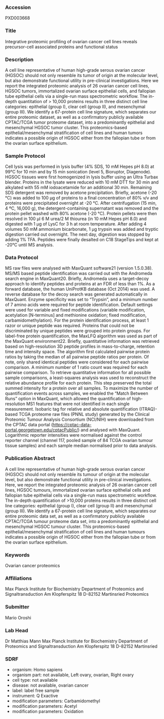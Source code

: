 ### Accession
PXD003668

### Title
Integrative proteomic profiling of ovarian cancer cell lines reveals precursor-cell associated proteins and functional status

### Description
A cell line representative of human high-grade serous ovarian cancer (HGSOC) should not only resemble its tumor of origin at the molecular level, but also demonstrate functional utility in pre-clinical investigations. Here we report the integrated proteomic analysis of 26 ovarian cancer cell lines, HGSOC tumors, immortalized ovarian surface epithelial cells, and fallopian tube epithelial cells via a single-run mass spectrometric workflow. The in-depth quantitation of > 10,000 proteins results in three distinct cell line categories: epithelial (group I), clear cell (group II), and mesenchymal (group III). We identify a 67-protein cell line signature, which separates our entire proteomic dataset, as well as a confirmatory publicly available CPTAC/TCGA tumor proteome dataset, into a predominantly epithelial and mesenchymal HGSOC tumor cluster. This proteomics-based epithelial/mesenchymal stratification of cell lines and human tumors indicates a possible origin of HGSOC either from the fallopian tube or from the ovarian surface epithelium.

### Sample Protocol
Cell lysis was performed in lysis buffer (4% SDS, 10 mM Hepes pH 8.0) at 99°C for 10 min and by 15 min sonication (level 5, Bioruptor, Diagenode). HGSOC tissues were first homogenized in lysis buffer using an Ultra Turbax blender. Proteins in the lysate were reduced with 10 mM DTT for 30 min and alkylated with 55 mM iodoacetamide for an additional 30 min. Remaining SDS detergent was removed by acetone precipitation. Briefly, acetone (-20 °C) was added to 100 μg of proteins to a final concentration of 80% v/v and proteins were precipitated overnight at -20 °C. After centrifugation (15 min, 4 ºC, 16,000 g), the detergent-containing supernatant was removed and the protein pellet washed with 80% acetone (-20 °C). Protein pellets were then resolved in 100 μl 6 M urea/2 M thiourea (in 10 mM Hepes pH 8.0) and digested with 1 μg of LysC for 3 h at room temperature. After adding 4 volumes 50 mM ammonium bicarbonate, 1 μg trypsin was added and tryptic digestion carried out overnight. The next day, digestion was stopped by adding 1% TFA. Peptides were finally desalted on C18 StageTips and kept at -20°C until MS analysis.

### Data Protocol
MS raw files were analysed with MaxQuant software21 (version 1.5.0.38). MS/MS based peptide identification was carried out with the Andromeda search engine in MaxQuant20. Briefly, Andromeda uses a target-decoy approach to identify peptides and proteins at an FDR of less than 1%. As a forward database, the human UniProtKB database (Oct 2014) was used. A reverse database for the decoy search was generated automatically in MaxQuant. Enzyme specificity was set to “Trypsin”, and a minimum number of 7 amino acids were required for peptide identification. Default settings were used for variable and fixed modifications (variable modification, acetylation [N-terminus] and methionine oxidation; fixed modification, carbamidomethylation). For the protein identification process, at least 1 razor or unique peptide was required. Proteins that could not be discriminated by unique peptides were grouped into protein groups. For label-free protein quantification, the MaxLFQ algorithm was used as part of the MaxQuant environment22. Briefly, quantitative information was retrieved based on high-resolution 3D peptide profiles in mass-to-charge, retention time and intensity space. The algorithm first calculated pairwise protein ratios by taking the median of all pairwise peptide ratios per protein. Of note, only shared identical peptides were considered for each pairwise comparison. A minimum number of 1 ratio count was required for each pairwise comparison. To retrieve quantitative information for all possible sample comparisons, a least-squares analysis was used to reconstruct the relative abundance profile for each protein. This step preserved the total summed intensity for a protein over all samples. To maximize the number of quantification events across samples, we enabled the “Match Between Runs” option in MaxQuant, which allowed the quantification of high-resolution MS1 features that were not identified in each single measurement.  Isobaric tag for relative and absolute quantification (ITRAQ)-based TCGA proteome raw files (PNNL study) generated by the Clinical Proteomic Tumour Analysis Consortium (NCI/NIH) were downloaded from the CPTAC data portal (https://cptac-data-portal.georgetown.edu/cptacPublic/) and analysed with MaxQuant. Logarithmic reporter intensities were normalised against the control reporter channel (channel 117, pooled sample of 84 TCGA ovarian tumour tissue samples) and each sample median normalised prior to data analysis.

### Publication Abstract
A cell line representative of human high-grade serous ovarian cancer (HGSOC) should not only resemble its tumour of origin at the molecular level, but also demonstrate functional utility in pre-clinical investigations. Here, we report the integrated proteomic analysis of 26 ovarian cancer cell lines, HGSOC tumours, immortalized ovarian surface epithelial cells and fallopian tube epithelial cells via a single-run mass spectrometric workflow. The in-depth quantification of &gt;10,000 proteins results in three distinct cell line categories: epithelial (group I), clear cell (group II) and mesenchymal (group III). We identify a 67-protein cell line signature, which separates our entire proteomic data set, as well as a confirmatory publicly available CPTAC/TCGA tumour proteome data set, into a predominantly epithelial and mesenchymal HGSOC tumour cluster. This proteomics-based epithelial/mesenchymal stratification of cell lines and human tumours indicates a possible origin of HGSOC either from the fallopian tube or from the ovarian surface epithelium.

### Keywords
Ovarian cancer proteomics

### Affiliations
Max Planck Institute for Biochemistry Department of Proteomics and Signaltransduction Am Klopferspitz 18 D-82152 Martinsried
Proteomics

### Submitter
Mario Oroshi

### Lab Head
Dr Matthias Mann
Max Planck Institute for Biochemistry Department of Proteomics and Signaltransduction Am Klopferspitz 18 D-82152 Martinsried


### SDRF
- organism: Homo sapiens
- organism part: not available, Left ovary, ovarian, Right ovary
- cell type: not available
- disease: not available, ovarian cancer
- label: label free sample
- instrument: Q Exactive
- modification parameters: Carbamidomethyl
- modification parameters: Acetyl
- modification parameters: Oxidation

